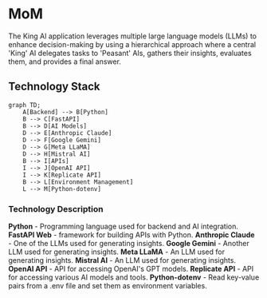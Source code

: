 # MoM

The King AI application leverages multiple large language models (LLMs) to enhance decision-making by using a hierarchical approach where a central 'King' AI delegates tasks to 'Peasant' AIs, gathers their insights, evaluates them, and provides a final answer.

## Technology Stack

``` mermaid
graph TD;
    A[Backend] --> B[Python]
    B --> C[FastAPI]
    B --> D[AI Models]
    D --> E[Anthropic Claude]
    D --> F[Google Gemini]
    D --> G[Meta LLaMA]
    D --> H[Mistral AI]
    B --> I[APIs]
    I --> J[OpenAI API]
    I --> K[Replicate API]
    B --> L[Environment Management]
    L --> M[Python-dotenv]

```
### Technology	Description

**Python** -	Programming language used for backend and AI integration.
**FastAPI	Web** -  framework for building APIs with Python.
**Anthropic Claude** -	One of the LLMs used for generating insights.
**Google Gemini** -	Another LLM used for generating insights.
**Meta LLaMA** - An LLM used for generating insights.
**Mistral AI** -	An LLM used for generating insights.
**OpenAI API** -	API for accessing OpenAI's GPT models.
**Replicate API**	- API for accessing various AI models and tools.
**Python-dotenv** - Read key-value pairs from a .env file and set them as environment variables.

